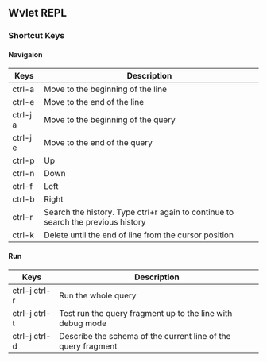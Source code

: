 
## Wvlet REPL

### Shortcut Keys

#### Navigaion
| Keys | Description | 
|---|---|
| ctrl-a | Move to the beginning of the line |
| ctrl-e | Move to the end of the line |
| ctrl-j a | Move to the beginning of the query |
| ctrl-j e | Move to the end of the query |
| ctrl-p | Up | 
| ctrl-n | Down |
| ctrl-f | Left |
| ctrl-b | Right |
| ctrl-r | Search the history. Type ctrl+r again to continue to search the previous history | 
| ctrl-k | Delete until the end of line from the cursor position | 

#### Run 
| Keys | Description |
|---|---|
| ctrl-j ctrl-r | Run the whole query | 
| ctrl-j ctrl-t | Test run the query fragment up to the line with debug mode |
| ctrl-j ctrl-d | Describe the schema of the current line of the query fragment |
